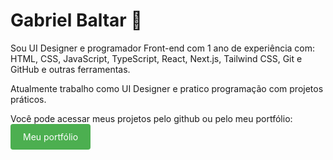 # Gabriel Baltar 🤙

<p>Sou UI Designer e programador Front-end com 1 ano de experiência com: HTML, CSS, JavaScript, TypeScript, React, Next.js, Tailwind CSS, Git e GitHub e outras ferramentas.

Atualmente trabalho como UI Designer e pratico programação com projetos práticos.</p>

<p>Você pode acessar meus projetos pelo github ou pelo meu portfólio: <a href="https://myportfolio-lemon-eight.vercel.app/" style="background-color: #4CAF50; color: white; padding: 12px 20px; text-align: center; text-decoration: none; display: inline-block; border-radius: 4px; cursor: pointer;" target="_blank">Meu portfólio</a></p>


